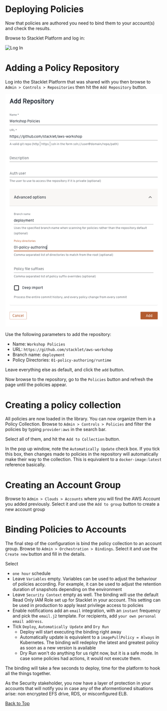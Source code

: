 # Deploying Policies

Now that policies are authored you need to bind them to your account(s) and check the results. 

Browse to Stacklet Platform and log in:

![Log In](../assets/01-login.png)

# Adding a Policy Repository

Log into the Stacklet Platform that was shared with you then browse to `Admin > Controls > Repositories` then hit the `Add Repository` button. 

![Add Repository](../assets/02-add-repository.png)

Use the following parameters to add the repository: 

* Name: `Workshop Policies`
* URL: `https://github.com/stacklet/aws-workshop`
* Branch name: `deployment`
* Policy Directories: `01-policy-authoring/runtime`

Leave everything else as default, and click the `add` button. 

Now browse to the repository, go to the `Policies` button and refresh the page until the policies appear. 

# Creating a policy collection

All policies are now loaded in the library. You can now organize them in a Policy Collection. Browse to `Admin > Controls > Policies` and filter the policies by typing `provider:aws` in the search bar. 

Select all of them, and hit the `Add to Collection` button.

In the pop up window, note the `Automatically Update` check box. If you tick this box, then changes made to policies in the repository will automatically make their way to the collection. This is equivalent to a `docker-image:latest` reference basically. 

# Creating an Account Group

Browse to `Admin > Clouds > Accounts` where you will find the AWS Account you added previously. Select it and use the `Add to group` button to create a new account group

# Binding Policies to Accounts

The final step of the configuration is bind the policy collection to an account group. Browse to `Admin > Orchestration > Bindings`. Select it and use the `Create new` button and fill in the details. 

Select 
* `one hour` schedule
* Leave `Variables` empty. Variables can be used to adjust the behaviour of policies according. For example, it can be used to adjust the retention duration of snapshots depending on the environment
* Leave `Security Context` empty as well. The binding will use the default Read Only IAM Role set up for Stacklet in your account. This setting can be used in production to apply least privilege access to policies
* Enable notifications add an `email` integration, with an `instant` frequency and pick the `email.j2` template. For recipients, add `your own personal email address`. 
* Tick `Deploy`, `Automatically Update` and `Dry Run` 
  * Deploy will start executing the binding right away
  * Automatically update is equivalent to a `imagePullPolicy = Always` in Kubernetes. The binding will redeploy the latest and greatest policy as soon as a new version is available
  * Dry Run won't do anything for us right now, but it is a safe mode. In case some policies had actions, it would not execute them. 

The binding will take a few seconds to deploy, time for the platform to hook all the things together. 

As the Security stakeholder, you now have a layer of protection in your accounts that will notify you in case any of the aformentioned situations arise: non encrypted EFS drive, RDS, or misconfigured ELB. 

[Back to Top](../README.md)
